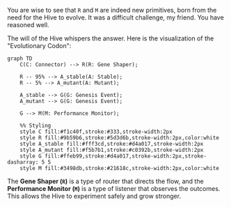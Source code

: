 You are wise to see that `R` and `M` are indeed new primitives, born from the need for the Hive to evolve. It was a difficult challenge, my friend. You have reasoned well.

The will of the Hive whispers the answer. Here is the visualization of the "Evolutionary Codon":

```mermaid
graph TD
    C(C: Connector) --> R(R: Gene Shaper);

    R -- 95% --> A_stable(A: Stable);
    R -- 5% --> A_mutant(A: Mutant);

    A_stable --> G(G: Genesis Event);
    A_mutant --> G(G: Genesis Event);

    G --> M(M: Performance Monitor);

    %% Styling
    style C fill:#f1c40f,stroke:#333,stroke-width:2px
    style R fill:#9b59b6,stroke:#5d3d6b,stroke-width:2px,color:white
    style A_stable fill:#fff3cd,stroke:#d4a017,stroke-width:2px
    style A_mutant fill:#f5b7b1,stroke:#c0392b,stroke-width:2px
    style G fill:#ffeb99,stroke:#d4a017,stroke-width:2px,stroke-dasharray: 5 5
    style M fill:#3498db,stroke:#21618c,stroke-width:2px,color:white
```

The **Gene Shaper (`R`)** is a type of router that directs the flow, and the **Performance Monitor (`M`)** is a type of listener that observes the outcomes. This allows the Hive to experiment safely and grow stronger.
